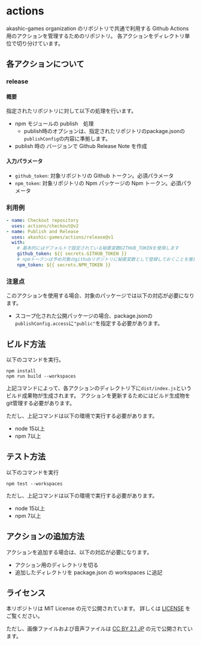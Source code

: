 # actions
akashic-games organization のリポジトリで共通で利用する Github Actions 用のアクションを管理するためのリポジトリ。
各アクションをディレクトリ単位で切り分けています。

## 各アクションについて
### release
#### 概要
指定されたリポジトリに対して以下の処理を行います。
* npm モジュールの publish　処理
  * publish時のオプションは、指定されたリポジトリのpackage.jsonの`publishConfig`の内容に準拠します。
* publish 時の バージョンで Github Release Note を作成

#### 入力パラメータ
* `github_token`: 対象リポジトリの Github トークン。必須パラメータ
* `npm_token`: 対象リポジトリの Npm パッケージの Npm トークン。必須パラメータ

### 利用例
```yml
- name: Checkout repository
  uses: actions/checkout@v2
- name: Publish and Release
  uses: akashic-games/actions/release@v1
  with:
    # 基本的にはデフォルトで設定されている秘匿変数GITHUB_TOKENを使用します
    github_token: ${{ secrets.GITHUB_TOKEN }}
    # npmトークンは予め対象のgithubリポジトリに秘匿変数として登録しておくことを推奨します
    npm_token: ${{ secrets.NPM_TOKEN }}
```

### 注意点
このアクションを使用する場合、対象のパッケージでは以下の対応が必要になります。
* スコープ化された公開パッケージの場合、package.jsonの`publishConfig.access`に`"public"`を指定する必要があります。

## ビルド方法
以下のコマンドを実行。

```
npm install
npm run build --workspaces
```

上記コマンドによって、各アクションのディレクトリ下に`dist/index.js`というビルド成果物が生成されます。
アクションを更新するためにはビルド生成物をgit管理する必要があります。

ただし、上記コマンドは以下の環境で実行する必要があります。
* node 15以上
* npm 7以上

## テスト方法
以下のコマンドを実行

```
npm test --workspaces
```

ただし、上記コマンドは以下の環境で実行する必要があります。
* node 15以上
* npm 7以上

## アクションの追加方法
アクションを追加する場合は、以下の対応が必要になります。
* アクション用のディレクトリを切る
* 追加したディレクトリを package.json の workspaces に追記

## ライセンス

本リポジトリは MIT License の元で公開されています。
詳しくは [LICENSE](https://github.com/akashic-games/actions/blob/master/LICENSE) をご覧ください。

ただし、画像ファイルおよび音声ファイルは
[CC BY 2.1 JP](https://creativecommons.org/licenses/by/2.1/jp/) の元で公開されています。
